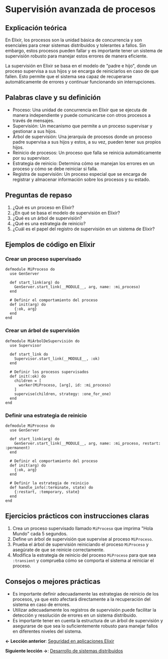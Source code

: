 
# Supervisión avanzada de procesos

## Explicación teórica
En Elixir, los procesos son la unidad básica de concurrencia y son esenciales para crear sistemas distribuidos y tolerantes a fallos. Sin embargo, estos procesos pueden fallar y es importante tener un sistema de supervisión robusto para manejar estos errores de manera eficiente.

La supervisión en Elixir se basa en el modelo de "padre e hijo", donde un proceso supervisa a sus hijos y se encarga de reiniciarlos en caso de que fallen. Esto permite que el sistema sea capaz de recuperarse automáticamente de errores y continuar funcionando sin interrupciones.

## Palabras clave y su definición

- Proceso: Una unidad de concurrencia en Elixir que se ejecuta de manera independiente y puede comunicarse con otros procesos a través de mensajes.
- Supervisión: Un mecanismo que permite a un proceso supervisar y gestionar a sus hijos.
- Árbol de supervisión: Una jerarquía de procesos donde un proceso padre supervisa a sus hijos y estos, a su vez, pueden tener sus propios hijos.
- Reinicio de procesos: Un proceso que falla se reinicia automáticamente por su supervisor.
- Estrategia de reinicio: Determina cómo se manejan los errores en un proceso y cómo se debe reiniciar si falla.
- Registra de supervisión: Un proceso especial que se encarga de registrar y almacenar información sobre los procesos y su estado.

## Preguntas de repaso

1. ¿Qué es un proceso en Elixir?
2. ¿En qué se basa el modelo de supervisión en Elixir?
3. ¿Qué es un árbol de supervisión?
4. ¿Qué es una estrategia de reinicio?
5. ¿Cuál es el papel del registro de supervisión en un sistema de Elixir?

## Ejemplos de código en Elixir

### Crear un proceso supervisado
```
defmodule MiProceso do
  use GenServer

  def start_link(arg) do
    GenServer.start_link(__MODULE__, arg, name: :mi_proceso)
  end

  # Definir el comportamiento del proceso
  def init(arg) do
    {:ok, arg}
  end
end
```

### Crear un árbol de supervisión
```
defmodule MiÁrbolDeSupervisión do
  use Supervisor

  def start_link do
    Supervisor.start_link(__MODULE__, :ok)
  end

  # Definir los procesos supervisados
  def init(:ok) do
    children = [
      worker(MiProceso, [arg], id: :mi_proceso)
    ]
    supervise(children, strategy: :one_for_one)
  end
end
```

### Definir una estrategia de reinicio
```
defmodule MiProceso do
  use GenServer

  def start_link(arg) do
    GenServer.start_link(__MODULE__, arg, name: :mi_proceso, restart: :permanent)
  end

  # Definir el comportamiento del proceso
  def init(arg) do
    {:ok, arg}
  end

  # Definir la estrategia de reinicio
  def handle_info(:terminate, state) do
    {:restart, :temporary, state}
  end
end
```

## Ejercicios prácticos con instrucciones claras

1. Crea un proceso supervisado llamado `MiProceso` que imprima "Hola Mundo" cada 5 segundos.
2. Define un árbol de supervisión que supervise al proceso `MiProceso`.
3. Prueba el árbol de supervisión reiniciando el proceso `MiProceso` y asegúrate de que se reinicie correctamente.
4. Modifica la estrategia de reinicio del proceso `MiProceso` para que sea `:transient` y comprueba cómo se comporta el sistema al reiniciar el proceso.

## Consejos o mejores prácticas

- Es importante definir adecuadamente las estrategias de reinicio de los procesos, ya que esto afectará directamente a la recuperación del sistema en caso de errores.
- Utilizar adecuadamente los registros de supervisión puede facilitar la detección y resolución de errores en un sistema distribuido.
- Es importante tener en cuenta la estructura de un árbol de supervisión y asegurarse de que sea lo suficientemente robusto para manejar fallos en diferentes niveles del sistema.

**<- Lección anterior**: [Seguridad en aplicaciones Elixir](seguridad_en_aplicaciones_elixir.md)

**Siguiente lección ->**: [Desarrollo de sistemas distribuidos](desarrollo_de_sistemas_distribuidos.md)
